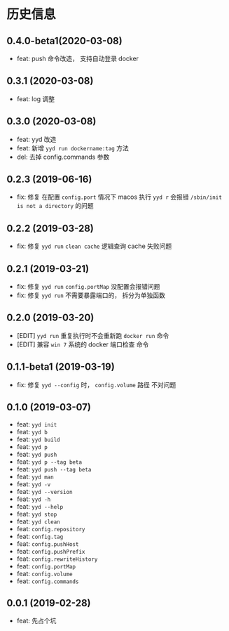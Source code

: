# 历史信息
## 0.4.0-beta1(2020-03-08)
* feat: push 命令改造， 支持自动登录 docker

## 0.3.1 (2020-03-08)
* feat: log 调整

## 0.3.0 (2020-03-08)
* feat: yyd 改造
* feat: 新增 `yyd run dockername:tag` 方法
* del: 去掉 config.commands 参数

## 0.2.3 (2019-06-16)
* fix: 修复 在配置 `config.port` 情况下 macos 执行 `yyd r` 会报错 `/sbin/init is not a directory` 的问题

## 0.2.2 (2019-03-28)
* fix: 修复 `yyd run` `clean cache` 逻辑查询 cache 失败问题

## 0.2.1 (2019-03-21)
* fix: 修复 `yyd run` `config.portMap` 没配置会报错问题
* fix: 修复 `yyd run` 不需要暴露端口的， 拆分为单独函数

## 0.2.0 (2019-03-20)
* [EDIT] `yyd run` 重复执行时不会重新跑 `docker run` 命令
* [EDIT] 兼容 `win 7` 系统的 docker 端口检查 命令

## 0.1.1-beta1 (2019-03-19)
* fix: 修复 `yyd --config` 时， `config.volume` 路径 不对问题

## 0.1.0 (2019-03-07)
* feat: `yyd init`
* feat: `yyd b`
* feat: `yyd build`
* feat: `yyd p`
* feat: `yyd push`
* feat: `yyd p --tag beta`
* feat: `yyd push --tag beta`
* feat: `yyd man`
* feat: `yyd -v`
* feat: `yyd --version`
* feat: `yyd -h`
* feat: `yyd --help`
* feat: `yyd stop`
* feat: `yyd clean`
* feat: `config.repository`
* feat: `config.tag`
* feat: `config.pushHost`
* feat: `config.pushPrefix`
* feat: `config.rewriteHistory`
* feat: `config.portMap`
* feat: `config.volume`
* feat: `config.commands`

## 0.0.1 (2019-02-28)
* feat: 先占个坑


